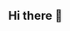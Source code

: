 ## Hi there 👋

<!--
**javaidiqbal11/javaidiqbal11** is a ✨ _special_ ✨ repository because its `README.md` (this file) appears on your GitHub profile.

- 🔭 I’m currently working on [Project Name](link)
- 🌱 I’m currently learning [Technology]
- 👯 I’m looking to collaborate on [Project Type]
- 🤔 I’m looking for help with [Specific Need]
- 💬 Ask me about [Topics]
- 📫 How to reach me: [Contact Information]
- ⚡ Fun fact: [Fun Fact]

![My GitHub stats](https://github-readme-stats.vercel.app/api?username=javaidiqbal11&show_icons=true)


